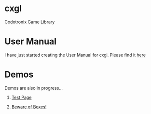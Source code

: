 # cxgl
Codotronix Game Library

# User Manual
I have just started creating the User Manual for cxgl. Please find it [here](https://codotronix.github.io/cxgl/docs/index.html)


# Demos
Demos are also in progress...

1. <a href="https://codotronix.github.io/cxgl/cxgl-how-tos/index.html" target="_blank">Test Page</a>

2. <a href="https://codotronix.github.io/bob" target="_blank">Beware of Boxes!</a>